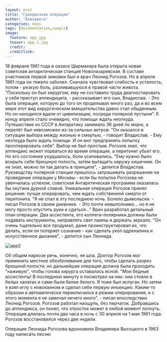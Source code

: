 ```yaml
---
layout: post
title: "Грандиозная операция"
author: "Елизавета"
categories: news
tags: [documentation,sample]
image:
  feature: app.jpg
  teaser: app.1.jpg
  credit:
  creditlink:
---
```

18 февраля 1961 года в оазисе Ширмахера была открыта новая советская антарктическая станция Новолазаревская. В составе участников первой зимовки был и врач Леонид Рогозов.
Но в апреле 1961 года он тяжело заболел. Сначала чувствовал слабость и усталость, потом - резкую боль, разливавшуюся в правой части живота.
"Поскольку он был хирургом, ему не составило труда диагностировать у себя приступ аппендицита, - рассказывает его сын, Владислав. - Это была операция, которую до того он проделывал много раз, да и во всем мире этот вид хирургическом вмешательства давно стал обыденным. Но он находился вдали от цивилизации, посреди полярной пустыни".
К концу апреля стало очевидно, что помощи ждать неоткуда. Путешествие из СССР в Антарктику занимало 36 дней по морю, а перелёт был невозможен из-за сильных ветров.
"Он оказался в ситуации выбора между жизнью и смертью, - говорит Владислав. - Ему неоткуда было ждать помощи. И он мог предпринять попытку прооперировать себя".
Выбор не был простым. Рогозов знал, что аппендикс может порваться во время операции, а перитонит убьет его. Но его состояние ухудшалось, боли усиливались.
"Ему нужно было вскрыть себе брюшную полость, затем вытащить наружу кишечник. Он не знал, можно ли так делать в принципе", - делится Владислав.
Руководству полярной станции пришлось запрашивать разрешение на проведение операции у Москвы - если бы попытка Рогозова не увенчалась успехом, советская Антарктическая программа оказалась бы окутана дурной славой.
Уникальная операция
Рогозов принял решение: лучше оперировать, чем ждать собственной смерти от перитонита.
"Я не спал в эту последнюю ночь. Болело дьявольски. - писал Рогозов в своем дневнике. - Это почти невыполнимо... но я не могу просто опустить руки и сдаться..."
Врач разработал детальный план операции. Два ассистента, его коллеги-полярники должны были подавать инструменты, направлять свет лампы и держать зеркало.
"Он очень тщательно все продумал, даже проинструктировал их, что делать, если он потеряет сознание - как сделать укол адреналина и искусственное дыхание", - делится сын Леонида.

![app2]({{site.baseurl}}/assets/img/app2.jpg)

Об общем наркозе речь, конечно, не шла. Доктор Рогозов мог применить местное обезболивание для того, чтобы сделать разрез брюшной полости, но дальнейшая операция должна была проходить "наживую", чтобы голова хирурга оставалась ясной.
"Мои бедные ассистенты! В последнюю минуту я посмотрел на них: они стояли в белых халатах и сами были белее белого. Я тоже был испуган. Но затем я взял иглу с новокаином и сделал себе первую инъекцию. Каким-то образом я автоматически переключился в режим оперирования, и с этого момента я не замечал ничего иного", - писал впоследствии Леонид Рогозов.
Рогозов работал наощупь, без перчаток. Добравшись до аппендикса, он понял, что отросток может в любой момент лопнуть.
Операция длилась почти два часа в ночь с 30 апреля на 1 мая 1961 года.
Рогозов восстановился через две недели.

Операция Леонида Рогозова вдохновила Владимира Высоцкого в 1963 году написать песню

